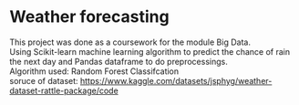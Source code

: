 # Weather forecasting
This project was done as a coursework for the module Big Data.  
Using Scikit-learn machine learning algorithm to predict the chance of rain the next day and Pandas dataframe to do preprocessings.  
Algorithm used: Random Forest Classifcation  
soruce of dataset: https://www.kaggle.com/datasets/jsphyg/weather-dataset-rattle-package/code
